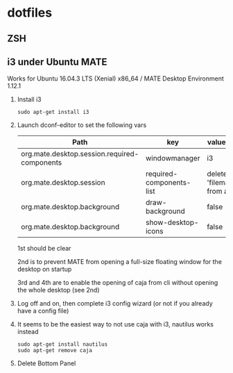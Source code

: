 # dotfiles
## ZSH
## i3 under Ubuntu MATE
  Works for Ubuntu 16.04.3 LTS (Xenial) x86_64 / MATE Desktop Environment 1.12.1
  1. Install i3
  
     ``` sudo apt-get install i3 ```
  2. Launch dconf-editor to set the following vars
  
      | Path | key | value/action
      | ------ | ------ | ------ |
      | org.mate.desktop.session.required-components | windowmanager | i3 |
      | org.mate.desktop.session | required-components-list | delete 'filemanager' from array |
      | org.mate.desktop.background | draw-background | false |
      | org.mate.desktop.background | show-desktop-icons | false |
      
      1st should be clear
      
      2nd is to prevent MATE from opening a full-size floating window for the desktop on startup
      
      3rd and 4th are to enable the opening of caja from cli without opening the whole desktop (see 2nd)
  2. Log off and on, then complete i3 config wizard (or not if you already have a config file)
  3. It seems to be the easiest way to not use caja with i3, nautilus works instead
  
     ```
     sudo apt-get install nautilus
     sudo apt-get remove caja
     ```
  
  4. Delete Bottom Panel
